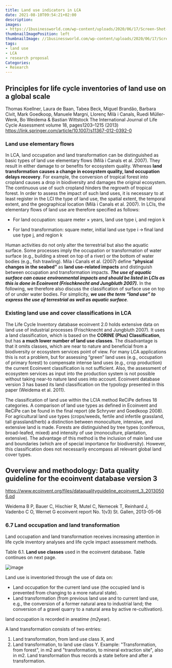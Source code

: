 ```yaml
---
title: Land use indicators in LCA
date: 2021-08-10T09:54:21+02:00
description:
images:
- https://1businessworld.com/wp-content/uploads/2020/06/17/Screen-Shot-2020-06-17-at-4.55.08-PM.png
thumbnailImagePosition: left
thumbnailImage: //1businessworld.com/wp-content/uploads/2020/06/17/Screen-Shot-2020-06-17-at-4.55.08-PM.png
tags:
- land use
- LCA
- research proposal
Categories:
- Research
---
```


## Principles for life cycle inventories of land use on a global scale

Thomas Koellner, Laura de Baan, Tabea Beck, Miguel Brandão, Barbara Civit, Mark Goedkoop, Manuele Margni, Llorenç Milà i Canals, Ruedi Müller-Wenk, Bo Weidema & Bastian Wittstock
The International Journal of Life Cycle Assessment volume 18, pages1203–1215 (2013)
https://link.springer.com/article/10.1007/s11367-012-0392-0

### Land use elementary flows

In LCA, land occupation and land transformation can be distinguished as basic types of land use elementary flows (Milà i Canals et al. 2007). They result in either damage to or benefits for ecosystem quality. Whereas **land transformation causes a change in ecosystem quality, land occupation delays recovery**. For example, the conversion of tropical forest into cropland causes a drop in biodiversity and damages the original ecosystem. The continuous use of such cropland hinders the regrowth of tropical forest. In order to assess the impact of such land uses, it is necessary to at least register in the LCI the type of land use, the spatial extent, the temporal extent, and the geographical location (Milà i Canals et al. 2007). In LCIs, the elementary flows of land use are therefore specified as follows:

* For land occupation: square meter × years, land use type i, and region k

* For land transformation: square meter, initial land use type i → final land use type j, and region k

Human activities do not only alter the terrestrial but also the aquatic surface. Some processes imply the occupation or transformation of water surface (e.g., building a street on top of a river) or the bottom of water bodies (e.g., fish trawling). Mila i Canals et al. (2007) define **“physical changes in the seabed”** as **land use-related impacts** and distinguish between occupation and transformation impacts. ***The use of aquatic surface can cause environmental impacts and should be listed in LCIs as this is done in Ecoinvent (Frischknecht and Jungbluth 2007).*** In the following, we therefore also discuss the classification of surface use on top of or under water bodies. For simplicity, ***we use the term “land use” to express the use of terrestrial as well as aquatic surface***.

### Existing land use and cover classifications in LCA

The Life Cycle Inventory database ecoinvent 2.0 holds extensive data on land use of industrial processes (Frischknecht and Jungbluth 2007). It uses a land classification, which is based on the **CORINE (Plus) Classification**, but has **a much lower number of land use classes**. The disadvantage is that it omits classes, which are near to nature and beneficial from a biodiversity or ecosystem services point of view. For many LCA applications this is not a problem, but for assessing “green” land uses (e.g., occupation of primary forest) to compensate intense land uses (e.g., crop production) the current Ecoinvent classification is not sufficient. Also, the assessment of ecosystem services as input into the production system is not possible without taking near-to nature land uses into account. Ecoinvent database version 3 has based its land classification on the typology presented in this paper (Weidema et al. 2011).

The classification of land use within the LCIA method ReCiPe defines 18 categories. A comparison of land use types as defined in Ecoinvent and ReCiPe can be found in the final report (de Schryver and Goedkoop 2008). For agricultural land use types (crops/weeds, fertile and infertile grassland, tall grassland/herb) a distinction between monoculture, intensive, and extensive land is made. Forests are distinguished by tree types (coniferous, broad-leafed, mixed) and intensity of use (monoculture, plantation, extensive). The advantage of this method is the inclusion of main land use and boundaries (which are of special importance for biodiversity). However, this classification does not necessarily encompass all relevant global land cover types.

## Overview and methodology: Data quality guideline for the ecoinvent database version 3

https://www.ecoinvent.org/files/dataqualityguideline_ecoinvent_3_20130506.pd

Weidema B P, Bauer C, Hischier R, Mutel C, Nemecek T, Reinhard J, Vadenbo C O, Wernet G
ecoinvent report No. 1(v3)
St. Gallen, 2013-05-06

### 6.7 Land occupation and land transformation

Land occupation and land transformation receives increasing attention in life cycle inventory analyses and life cycle impact assessment methods.

Table 6.1. **Land use classes** used in the ecoinvent database. Table continues on next page.

![image](https://user-images.githubusercontent.com/65668613/128849182-1f6372a7-9280-47d8-800f-aa6c2b58b83a.png)

Land use is inventoried through the use of data on:
* Land occupation for the current land use (the occupied land is prevented from changing to a more natural state).
* Land transformation (from previous land use and to current land use, e.g., the conversion of a former natural area to industrial land; the conversion of a gravel quarry to a natural area by active re-cultivation).

land occupation is recorded in area*time (m2*year).

A land transformation consists of two entries:
1. Land transformation, from land use class X, and
2. Land transformation, to land use class Y.
Example: "Transformation, from forest", in m2 and "transformation, to mineral extraction site", also in m2. Land transformation thus records a state before and after a transformation.
